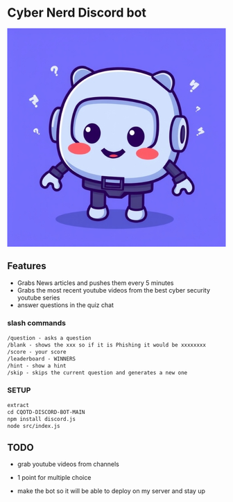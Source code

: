 # Cyber Nerd Discord bot

<div align="center">
  <img src="https://github.com/Infinit3i/cqotd-discord-bot/blob/90e4005d6b0da13ec8f1cb67ff4bda5062bd5ed9/Assets/Discord_JS_Bot.jpeg" alt="Discord Bot" width="600">
</div>

## Features
- Grabs News articles and pushes them every 5 minutes
- Grabs the most recent youtube videos from the best cyber security youtube series
- answer questions in the quiz chat

### slash commands

```
/question - asks a question
/blank - shows the xxx so if it is Phishing it would be xxxxxxxx
/score - your score
/leaderboard - WINNERS
/hint - show a hint
/skip - skips the current question and generates a new one
```


### SETUP

```
extract
cd CQOTD-DISCORD-BOT-MAIN
npm install discord.js
node src/index.js
```

## TODO

- grab youtube videos from channels
- 1 point for multiple choice

- make the bot so it will be able to deploy on my server and stay up
